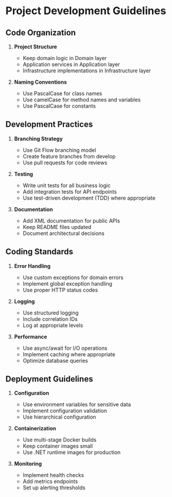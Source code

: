 # Project Development Guidelines

## Code Organization
1. **Project Structure**
   - Keep domain logic in Domain layer
   - Application services in Application layer
   - Infrastructure implementations in Infrastructure layer

2. **Naming Conventions**
   - Use PascalCase for class names
   - Use camelCase for method names and variables
   - Use PascalCase for constants

## Development Practices
1. **Branching Strategy**
   - Use Git Flow branching model
   - Create feature branches from develop
   - Use pull requests for code reviews

2. **Testing**
   - Write unit tests for all business logic
   - Add integration tests for API endpoints
   - Use test-driven development (TDD) where appropriate

3. **Documentation**
   - Add XML documentation for public APIs
   - Keep README files updated
   - Document architectural decisions

## Coding Standards
1. **Error Handling**
   - Use custom exceptions for domain errors
   - Implement global exception handling
   - Use proper HTTP status codes

2. **Logging**
   - Use structured logging
   - Include correlation IDs
   - Log at appropriate levels

3. **Performance**
   - Use async/await for I/O operations
   - Implement caching where appropriate
   - Optimize database queries

## Deployment Guidelines
1. **Configuration**
   - Use environment variables for sensitive data
   - Implement configuration validation
   - Use hierarchical configuration

2. **Containerization**
   - Use multi-stage Docker builds
   - Keep container images small
   - Use .NET runtime images for production

3. **Monitoring**
   - Implement health checks
   - Add metrics endpoints
   - Set up alerting thresholds
